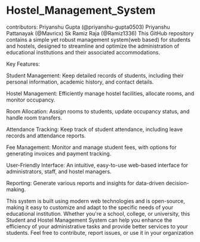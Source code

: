# Hostel_Management_System

contributors: Priyanshu Gupta (@priyanshu-gupta0503)
              Priyanshu Pattanayak (@Mavricx)
              Sk Ramiz Raja (@Ramiz1336)
This GitHub repository contains a simple yet robust management system(web based) for students and hostels, designed to streamline and optimize the administration of educational institutions and their associated accommodations.

Key Features:

Student Management: Keep detailed records of students, including their personal information, academic history, and contact details.

Hostel Management: Efficiently manage hostel facilities, allocate rooms, and monitor occupancy.

Room Allocation: Assign rooms to students, update occupancy status, and handle room transfers.

Attendance Tracking: Keep track of student attendance, including leave records and attendance reports.

Fee Management: Monitor and manage student fees, with options for generating invoices and payment tracking.

User-Friendly Interface: An intuitive, easy-to-use web-based interface for administrators, staff, and hostel managers.

Reporting: Generate various reports and insights for data-driven decision-making.

This system is built using modern web technologies and is open-source, making it easy to customize and adapt to the specific needs of your educational institution. Whether you're a school, college, or university, this Student and Hostel Management System can help you enhance the efficiency of your administrative tasks and provide better services to your students. Feel free to contribute, report issues, or use it in your organization
